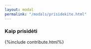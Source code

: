 ```yaml
---
layout: modal
permalink: "/modals/prisidekite.html"
---
```

<h3>Kaip prisidėti</h3>
{%include contribute.html%}